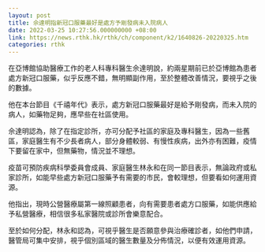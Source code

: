 ```yaml
---
layout: post
title: 佘達明指新冠口服藥最好是處方予剛發病未入院病人
date: 2022-03-25 10:27:56.000000000 +08:00
link: https://news.rthk.hk/rthk/ch/component/k2/1640826-20220325.htm
categories: rthk
---
```


在亞博館協助醫療工作的老人科專科醫生佘達明說，約兩星期前已於亞博館為患者處方新冠口服藥，似乎反應不錯，無明顯副作用，至於整體改善情況，要視乎之後的數據。

他在本台節目《千禧年代》表示，處方新冠口服藥最好是給予剛發病，而未入院的病人，如藥物足夠，應早些在社區使用。

佘達明認為，除了在指定診所，亦可分配予社區的家庭及專科醫生，因為一些舊區，家庭醫生有不少長者病人，部分身體較弱、有慢性疾病，出外亦有困難，疫情下要留在家中，但無藥物，情況並不理想。

疫苗可預防疾病科學委員會成員、家庭醫生林永和在同一節目表示，無論政府或私家診所，如能早些處方新冠口服藥予有需要的市民，會較理想，但要看如何運用資源。

他指出，現時公營醫療屬第一線照顧患者，向有需要患者處方口服藥，如能供應給予私營醫療，相信很多私家醫院或診所會樂意配合。

至於如何分配，林永和認為，可視乎醫生是否願意參與治療確診者，如他們申請，醫管局可集中安排，視乎個別區域的醫生數量及分佈情況，以便有效運用資源。
